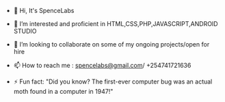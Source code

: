 - 👋 Hi, It's SpenceLabs 
- 👀 I’m interested and proficient in HTML,CSS,PHP,JAVASCRIPT,ANDROID STUDIO

- 💞️ I’m looking to collaborate on some of my ongoing projects/open for hire
- 📫 How to reach me : spencelabs@gmail.com/ +254741721636
- ⚡ Fun fact: "Did you know? The first-ever computer bug was an actual moth found in a computer in 1947!"

<!---
Spence Labs is a tech company dedicated to innovating and launching cool, new websites to the world. 🌐✨

SpenceLabs/SpenceLabs is a ✨ special ✨ repository because its README.md (this file) appears on your GitHub profile. You can click the Preview link to take a look at your changes and explore our exciting projects
--->
